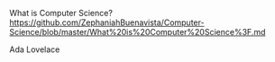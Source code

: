 What is Computer Science?                                                                                                      
https://github.com/ZephaniahBuenavista/Computer-Science/blob/master/What%20is%20Computer%20Science%3F.md


Ada Lovelace
